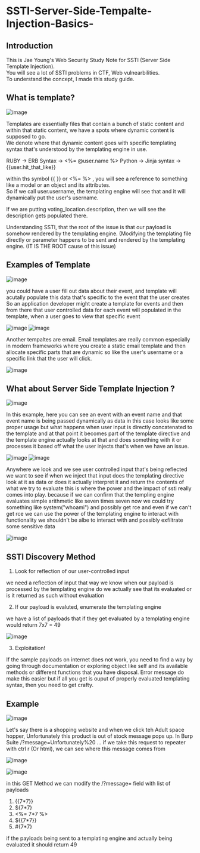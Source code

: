 # SSTI-Server-Side-Tempalte-Injection-Basics-

## Introduction

This is Jae Young's Web Security Study Note for SSTI (Server Side Template Injection).</br>
You will see a lot of SSTI problems in CTF, Web vulnearbilities. </br>
To understand the concept, I made this study guide.</br>

## What is template?

![image](https://user-images.githubusercontent.com/79100627/224593402-2880fdfa-0073-4d6f-909d-1935978ff1d6.png)

Templates are essentially files that contain a bunch of static content and within that static content, we have a spots where dynamic content is supposed to go.</br>
We denote where that dynamic content goes with specific templating syntax that's understood by the templating engine in use.

RUBY -> ERB Syntax -> <%= @user.name %>
Python -> Jinja syntax -> {{user.hit_that_like}}

within ths symbol {{ }} or <%= %> , you will see a reference to something like a model or an object and its attributes. <br/>
So if we call user.username, the templating engine will see that and it will dynamically put the user's username. <br/>

If we are putting voting_location.description, then we will see the description gets populated there. 

Understanding SSTI, that the root of the issue is that our payload is somehow rendered by the templating engine. (Modifying the templating file directly or parameter happens to be sent and rendered by the templating engine. (IT IS THE ROOT cause of this issue) 

## Examples of Template 
![image](https://user-images.githubusercontent.com/79100627/224594543-d2eeaefa-518b-4b04-99f1-de09228d2766.png)

you could have a user fill out data about their event, and template will acutally populate this data that's specific to the event that the user creates<br/>
So an application developer might create a template for events and then from there that user controlled data for each event will populated in the template, when a user goes to view that specific event 

![image](https://user-images.githubusercontent.com/79100627/224594619-7eb29eed-0c2a-406d-ad27-652b8692831b.png)
![image](https://user-images.githubusercontent.com/79100627/224595204-1dafbc8b-5e00-4fff-8137-b8c12f0dc94c.png)

Another tempaltes are email. Email templates are really common especially in modern frameworks where you create a static email template and then allocate specific parts that are dynamic so like the user's username or a specific link that the user will click.

![image](https://user-images.githubusercontent.com/79100627/224595468-cda14fee-c52f-4d6e-89d3-3095399b68d0.png)

## What about Server Side Template Injection ?

![image](https://user-images.githubusercontent.com/79100627/224595903-0f7e2fe8-87d3-4e17-9871-1f5356e78998.png)

In this example, here you can see an event with an event name and that event name is being passed dynamically as data in this case looks like some proper usage but what happens when user input is directly concatenated to the template and at that point it becomes part of the template directive and the template engine actually looks at that and does something with it or processes it based off what the user injects that's when we have an issue.

![image](https://user-images.githubusercontent.com/79100627/224596303-b3bc837f-28a4-41ec-a4e2-b601f09fbffa.png)
![image](https://user-images.githubusercontent.com/79100627/224596669-6d3b910b-5492-48ff-b958-1679c951d8c9.png)

Anywhere we look and we see user controlled input that's being reflected we want to see if when we inject that input does the templating directive look at it as data or does it actually interpret it and return the contents of what we try to evaluate this is where the power and the impact of ssti really comes into play. because if we can confirm that the templing engine evaluates simple arithmetic like seven times seven now we could try something like system("whoami") and possibly get rce and even if we can't get rce we can use the power of the templating engine to interact with functionality we shouldn't be albe to interact with and possibly exfiltrate some sensitive data

![image](https://user-images.githubusercontent.com/79100627/224597156-f1c6bb4b-ee21-4efc-bcd8-49bc346bf365.png)

## SSTI Discovery Method 

1. Look for reflection of our user-controlled input 
 
we need a reflection of input that way we know when our payload is processed by the templating engine do we actually see that its evaluated or is it returned as such without evaluation 

2. If our payload is evaluted, enumerate the templating engine 

we have a list of payloads that if they get evaluated by a templating engine would return 7x7 = 49 

![image](https://user-images.githubusercontent.com/79100627/224598999-cd01a28d-66c7-450b-b23c-4a82e92f3d99.png)

3. Exploitation! 

If the sample payloads on internet does not work, you need to find a way by going through documentation or exploring object like self and its available methods or different functions that you have disposal. Error message do make this easier but if all you get is ouput of properly evaluated templating syntax, then you need to get crafty. 

## Example

![image](https://user-images.githubusercontent.com/79100627/224599600-5ca83601-f649-4495-8635-7e8de5887192.png)

Let's say there is a shopping website and when we click teh Adult space hopper, Unfortunately this product is out of stock message pops up. In Burp Suite /?message=Unfortunately%20 ... if we take this request to repeater with ctrl r (Or html), we can see where this message comes from 

![image](https://user-images.githubusercontent.com/79100627/224599809-acb9a537-ddba-4cc5-8598-aec21c056f2d.png)

![image](https://user-images.githubusercontent.com/79100627/224599988-41bf82a2-69a1-42f5-bb05-1935d7c3bfaf.png)

in this GET Method we can modify the /?message= field with list of payloads 

1. {{7*7}}
2. ${7*7}
3. <%= 7*7 %>
4. ${{7*7}}
5. #{7*7}

if the payloads being sent to a templating engine and actually being evaluated it should return 49 


